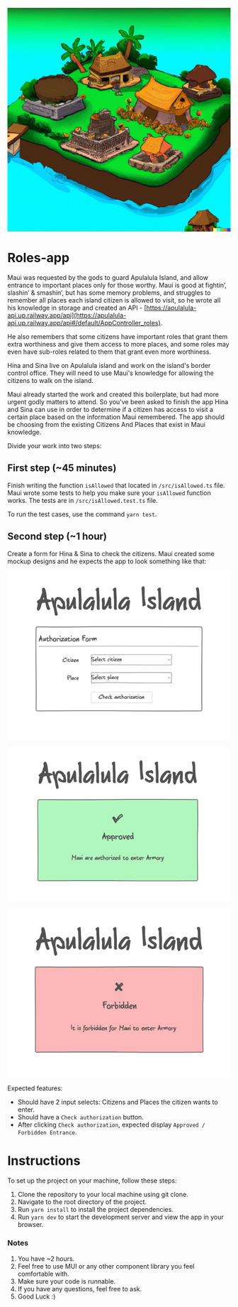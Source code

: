 ![mock1](public/island.png)

# Roles-app

Maui was requested by the gods to guard Apulalula Island, and allow entrance to important places only for those worthy. Maui is good at fightin’, slashin’ & smashin’, but has some memory problems, and struggles to remember all places each island citizen is allowed to visit, so he wrote all his knowledge in storage and created an API - [https://apulalula-api.up.railway.app/api](https://apulalula-api.up.railway.app/api#/default/AppController_roles).

He also remembers that some citizens have important roles that grant them extra worthiness and give them access to more places, and some roles may even have sub-roles related to them that grant even more worthiness.

Hina and Sina live on Apulalula island and work on the island's border control office. They will need to use Maui's knowledge for allowing the citizens to walk on the island.

Maui already started the work and created this boilerplate, but had more urgent godly matters to attend. So you've been asked to finish the app Hina and Sina can use in order to determine if a citizen has access to visit a certain place based on the information Maui remembered. The app should be choosing from the existing Citizens And Places that exist in Maui knowledge.

Divide your work into two steps:

## First step (~45 minutes)

Finish writing the function `isAllowed` that located in `/src/isAllowed.ts` file. Maui wrote some tests to help you make sure your `isAllowed` function works. The tests are in `/src/isAllowed.test.ts` file.

To run the test cases, use the command `yarn test`.

## Second step (~1 hour)

Create a form for Hina & Sina to check the citizens. Maui created some mockup designs and he expects the app to look something like that:

![mock1](public/mock-1.png)

![mock2](public/mock-2.png)

![mock3](public/mock-3.png)

Expected features:

- Should have 2 input selects: Citizens and Places the citizen wants to enter.
- Should have a `Check authorization` button.
- After clicking `Check authorization`, expected display `Approved / Forbidden Entrance`.

# Instructions

To set up the project on your machine, follow these steps:

1. Clone the repository to your local machine using git clone.
2. Navigate to the root directory of the project.
3. Run `yarn install` to install the project dependencies.
4. Run `yarn dev` to start the development server and view the app in your browser.

### Notes

1. You have ~2 hours.
2. Feel free to use MUI or any other component library you feel comfortable with.
3. Make sure your code is runnable.
4. If you have any questions, feel free to ask.
5. Good Luck :)
